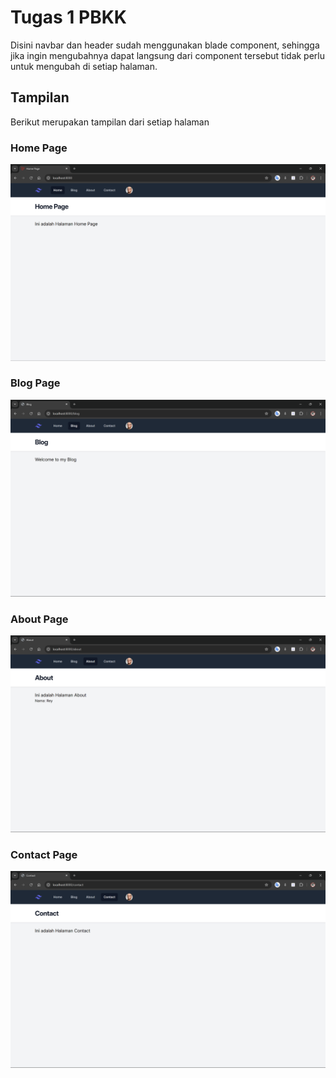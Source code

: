 # Tugas 1 PBKK

Disini navbar dan header sudah menggunakan blade component, sehingga jika ingin mengubahnya dapat langsung dari component tersebut tidak perlu untuk mengubah di setiap halaman.

## Tampilan

Berikut merupakan tampilan dari setiap halaman

### Home Page

![Home Page](laporan/home.png)

### Blog Page

![Blog Page](laporan/blog.png)

### About Page

![About Page](laporan/about.png)

### Contact Page

![Contact Page](laporan/contact.png)
